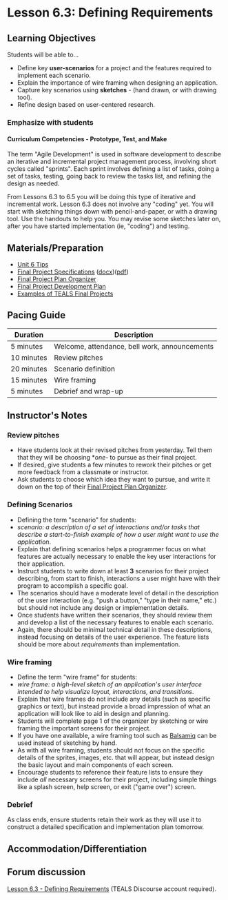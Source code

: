 # Lesson 6.3: Defining Requirements

## Learning Objectives

Students will be able to...

* Define key **user-scenarios** for a project and the features required to implement each scenario.
* Explain the importance of wire framing when designing an application.
* Capture key scenarios using **sketches** - (hand drawn, or with drawing tool).
* Refine design based on user-centered research.

### Emphasize with students

#### Curriculum Competencies - Prototype, Test, and Make

The term "Agile Development" is used in software development to describe an iterative and incremental project management process, involving short cycles called "sprints".   Each sprint involves defining a list of tasks, doing a set of tasks, testing, going back to review the tasks list, and refining the design as needed.  

From Lessons 6.3 to 6.5 you will be doing this type of iterative and incremental work.  Lesson 6.3 does not involve any "coding" yet. You will start with sketching things down with pencil-and-paper, or with a drawing tool.  Use the handouts to help you.  You may revise some sketches later on, after you have started implementation (ie, "coding") and testing.

## Materials/Preparation

* [Unit 6 Tips](unit_6_tips.md)
* [Final Project Specifications][] ([docx][])([pdf][])
* [Final Project Plan Organizer][]
* [Final Project Development Plan][]
* [Examples of TEALS Final Projects](https://youtu.be/aV6LFVXxd34)

## Pacing Guide

| Duration  | Description                                   |
| --------- | --------------------------------------------- |
| 5 minutes | Welcome, attendance, bell work, announcements |
| 10 minutes | Review pitches |
| 20 minutes | Scenario definition |
| 15 minutes | Wire framing |
| 5 minutes | Debrief and wrap-up|

## Instructor's Notes

### Review pitches

* Have students look at their revised pitches from yesterday.  Tell them that they will be choosing **one*- to pursue as their final project.
* If desired, give students a few minutes to rework their pitches or get more feedback from a classmate or instructor.
* Ask students to choose which idea they want to pursue, and write it down on the top of their [Final Project Plan Organizer].

### Defining Scenarios

* Defining the term "scenario" for students:
* _scenario: a description of a set of interactions and/or tasks that describe a start-to-finish example of how a user might want to use the application_.
* Explain that defining scenarios helps a programmer focus on what features are actually necessary to enable the key user interactions for their application.
* Instruct students to write down at least **3** scenarios for their project describing, from start to finish, interactions a user might have with their program to accomplish a specific goal.
* The scenarios should have a moderate level of detail in the description of the user interaction (e.g. "push a button," "type in their name," etc.) but should not include any design or implementation details.
* Once students have written their scenarios, they should review them and develop a list of the necessary features to enable each scenario.
* Again, there should be minimal technical detail in these descriptions, instead focusing on details of the user experience. The feature lists should be more about _requirements_ than implementation.

### Wire framing

* Define the term "wire frame" for students:
* _wire frame: a high-level sketch of an application's user interface intended to help visualize layout, interactions, and transitions_.
* Explain that wire frames do not include any details (such as specific graphics or text), but instead provide a broad impression of what an application will look like to aid in design and planning.
* Students will complete page 1 of the organizer by sketching or wire framing the important screens for their project.
* If you have one available, a wire framing tool such as [Balsamiq](https://balsamiq.com/) can be used instead of sketching by hand.
* As with all wire framing, students should not focus on the specific details of the sprites, images, etc. that will appear, but instead design the basic layout and main components of each screen.
* Encourage students to reference their feature lists to ensure they include _all_ necessary screens for their project, including simple things like a splash screen, help screen, or exit ("game over") screen.

### Debrief

As class ends, ensure students retain their work as they will use it to construct a detailed specification and implementation plan tomorrow.

## Accommodation/Differentiation

## Forum discussion

[Lesson 6.3 - Defining Requirements](http://forums.tealsk12.org/c/intro-unit-6/lesson-6-3-defining-requirements) (TEALS Discourse account required).

[Final Project Plan Organizer]: https://github.com/TEALSK12/introduction-to-computer-science/blob/master/Unit%206%20Word/Final%20Project%20Plan%20Organizer.docx?raw=true
[Final Project Development Plan]: https://github.com/TEALSK12/introduction-to-computer-science/blob/master/Unit%206%20Word/Final%20Project%20Development%20Plan.docx?raw=true
[Final Project Specifications]: project_6.md
[docx]: https://github.com/TEALSK12/introduction-to-computer-science/blob/master/Projects/Projects%20Word/Project%206%20Final%20Project.docx?raw=true
[pdf]: https://github.com/TEALSK12/introduction-to-computer-science/blob/master/Projects/Projects%20PDF/Project%206%20Final%20Project.pdf?raw=true